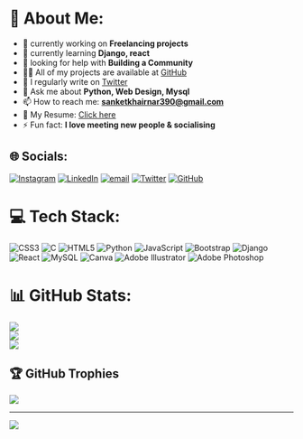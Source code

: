 # 💫 About Me:
- 🔭 currently working on **Freelancing projects**
- 🌱 currently learning **Django, react**
- 🤝 looking for help with **Building a Community**
- 👨‍💻 All of my projects are available at [GitHub](https://github.com/ishwar1210)
- 📝 I regularly write on [Twitter](https://x.com/ishwarkhairnar0)
- 💬 Ask me about **Python, Web Design, Mysql**
- 📫 How to reach me: **sanketkhairnar390@gmail.com**
- 📄 My Resume: [Click here]()
- ⚡ Fun fact: **I love meeting new people & socialising**<br>


## 🌐 Socials:
[![Instagram](https://img.shields.io/badge/Instagram-%23E4405F.svg?logo=Instagram&logoColor=white)](https://instagram.com/mr_sanket_khairnar_04) [![LinkedIn](https://img.shields.io/badge/LinkedIn-%230077B5.svg?logo=linkedin&logoColor=white)](https://linkedin.com/in/ishwar-khairnar) [![email](https://img.shields.io/badge/Email-D14836?logo=gmail&logoColor=white)](mailto:sanketkhairnar390@gmail.com) [![Twitter](https://img.shields.io/badge/Twitter-%231DA1F2.svg?&style=for-the-badge&logo=twitter&logoColor=white)](https://x.com/ishwarkhairnar0) [![GitHub](https://img.shields.io/badge/GitHub-%23121011.svg?&style=for-the-badge&logo=github&logoColor=white)](https://github.com/ishwar1210)

# 💻 Tech Stack:
![CSS3](https://img.shields.io/badge/css3-%231572B6.svg?style=plastic&logo=css3&logoColor=white) ![C](https://img.shields.io/badge/c-%2300599C.svg?style=plastic&logo=c&logoColor=white) ![HTML5](https://img.shields.io/badge/html5-%23E34F26.svg?style=plastic&logo=html5&logoColor=white) ![Python](https://img.shields.io/badge/python-3670A0?style=plastic&logo=python&logoColor=ffdd54) ![JavaScript](https://img.shields.io/badge/javascript-%23323330.svg?style=plastic&logo=javascript&logoColor=%23F7DF1E) ![Bootstrap](https://img.shields.io/badge/bootstrap-%238511FA.svg?style=plastic&logo=bootstrap&logoColor=white) ![Django](https://img.shields.io/badge/django-%23092E20.svg?style=plastic&logo=django&logoColor=white) ![React](https://img.shields.io/badge/react-%2320232a.svg?style=plastic&logo=react&logoColor=%2361DAFB) ![MySQL](https://img.shields.io/badge/mysql-4479A1.svg?style=plastic&logo=mysql&logoColor=white) ![Canva](https://img.shields.io/badge/Canva-%2300C4CC.svg?style=plastic&logo=Canva&logoColor=white) ![Adobe Illustrator](https://img.shields.io/badge/adobe%20illustrator-%23FF9A00.svg?style=plastic&logo=adobe%20illustrator&logoColor=white) ![Adobe Photoshop](https://img.shields.io/badge/adobe%20photoshop-%2331A8FF.svg?style=plastic&logo=adobe%20photoshop&logoColor=white)
# 📊 GitHub Stats:
![](https://github-readme-stats.vercel.app/api?username=ishwar1210&theme=dark&hide_border=true&include_all_commits=false&count_private=true)<br/>
![](https://nirzak-streak-stats.vercel.app/?user=ishwar1210&theme=dark&hide_border=true)<br/>
![](https://github-readme-stats.vercel.app/api/top-langs/?username=ishwar1210&theme=dark&hide_border=true&include_all_commits=false&count_private=true&layout=compact)

## 🏆 GitHub Trophies
![](https://github-profile-trophy.vercel.app/?username=ishwar1210&theme=rose_pine&no-frame=false&no-bg=true&margin-w=4)

---
[![](https://visitcount.itsvg.in/api?id=ishwar1210&icon=0&color=5)](https://visitcount.itsvg.in)

<!-- Proudly created with GPRM ( https://gprm.itsvg.in ) -->
